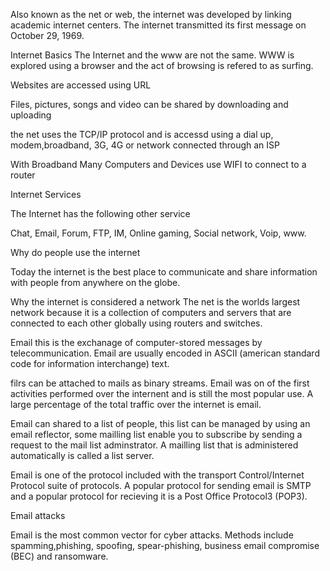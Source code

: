 Also known as the net or web, the internet was developed by linking academic internet centers. The internet transmitted its first message on October 29, 1969.


Internet Basics
 The Internet and the www are not the same.
 WWW is explored using a browser and the act of browsing is refered to as surfing.

 Websites are accessed using URL

 Files, pictures, songs and video can be shared by downloading and uploading

 the net uses the TCP/IP protocol and is accessd using a dial up, modem,broadband, 3G, 4G or network connected through an ISP

 With Broadband Many Computers and Devices use WIFI to connect to a router



 Internet Services

 The Internet has the following other service

  Chat, Email, Forum, FTP, IM, Online gaming, Social  network, Voip, www.


  Why do people use the internet

  Today the internet is the best place to communicate and share information with people from anywhere on the globe.

  Why the internet is considered a network
  The net is the worlds largest network because it is a collection of computers and servers  that are connected to each other globally using routers and switches.


  Email 
  this is the exchanage of computer-stored messages by telecommunication. Email are usually encoded in ASCII (american standard code for information interchange) text. 

  filrs can be attached to mails as binary streams. Email was on of the first activities performed over the internent and is still the most popular use. A large percentage of the total traffic over the internet is email.

  Email can shared to a list of people, this list can be managed by using an email reflector, some mailling list enable you to subscribe by sending a request to the mail list adminstrator. A mailling list that is administered automatically is called a list server.


  Email is one of the protocol included with the transport Control/Internet Protocol suite of protocols. A popular protocol for sending email is SMTP and a popular protocol for recieving it is a Post Office Protocol3 (POP3).

  Email attacks 

  Email is the most common vector for cyber attacks. Methods include spamming,phishing, spoofing, spear-phishing, business email compromise (BEC) and ransomware.